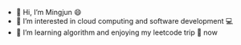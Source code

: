 - 👋 Hi, I’m Mingjun 😄
- 👀 I’m interested in cloud computing and software development 💻
- 🌱 I’m learning algorithm and enjoying my leetcode trip 🌊 now

<!---
MingjunMa/MingjunMa is a ✨ special ✨ repository because its `README.md` (this file) appears on your GitHub profile.
You can click the Preview link to take a look at your changes.
--->
